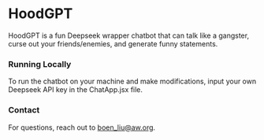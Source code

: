 # HoodGPT
HoodGPT is a fun Deepseek wrapper chatbot that can talk like a gangster, curse out your friends/enemies, and generate funny statements.

### Running Locally
To run the chatbot on your machine and make modifications, input your own Deepseek API key in the ChatApp.jsx file.

### Contact
For questions, reach out to boen_liu@aw.org.
